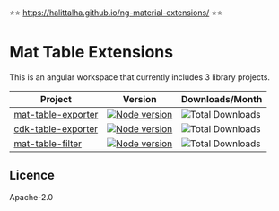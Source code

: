 :star::star: https://halittalha.github.io/ng-material-extensions/ :star::star:

# Mat Table Extensions

This is an angular workspace that currently includes 3 library projects.

Project | Version | Downloads/Month
--|--|--
[mat-table-exporter](https://github.com/HalitTalha/mat-table-extensions/blob/master/projects/mat-table-exporter/README.md) | [![Node version](https://img.shields.io/npm/v/mat-table-exporter.svg?style=flat)](https://www.npmjs.com/package/mat-table-exporter) | ![Total Downloads](https://img.shields.io/npm/dm/mat-table-exporter.svg)
[cdk-table-exporter](https://github.com/HalitTalha/mat-table-extensions/tree/master/projects/cdk-table-exporter/README.md) | [![Node version](https://img.shields.io/npm/v/cdk-table-exporter.svg?style=flat)](https://www.npmjs.com/package/cdk-table-exporter) |![Total Downloads](https://img.shields.io/npm/dm/cdk-table-exporter.svg)
[mat-table-filter](https://github.com/HalitTalha/mat-table-extensions/blob/master/projects/mat-table-filter/README.md)| [![Node version](https://img.shields.io/npm/v/mat-table-filter.svg?style=flat)](https://www.npmjs.com/package/mat-table-filter)|![Total Downloads](https://img.shields.io/npm/dm/mat-table-filter.svg)


## Licence

Apache-2.0
